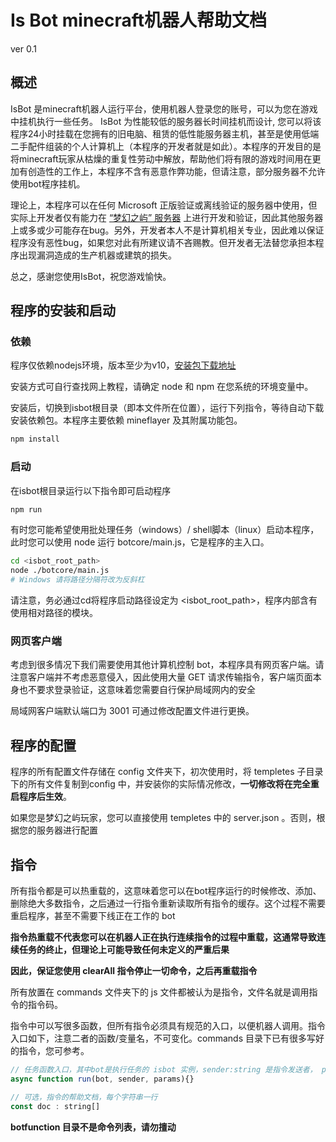 # Is Bot minecraft机器人帮助文档

ver 0.1

## 概述

IsBot 是minecraft机器人运行平台，使用机器人登录您的账号，可以为您在游戏中挂机执行一些任务。 IsBot 为性能较低的服务器长时间挂机而设计, 您可以将该程序24小时挂载在您拥有的旧电脑、租赁的低性能服务器主机，甚至是使用低端二手配件组装的个人计算机上（本程序的开发者就是如此）。本程序的开发目的是将minecraft玩家从枯燥的重复性劳动中解放，帮助他们将有限的游戏时间用在更加有创造性的工作上，本程序不含有恶意作弊功能，但请注意，部分服务器不允许使用bot程序挂机。

理论上，本程序可以在任何 Microsoft 正版验证或离线验证的服务器中使用，但实际上开发者仅有能力在 [“梦幻之屿” 服务器](anya.world) 上进行开发和验证，因此其他服务器上或多或少可能存在bug。另外，开发者本人不是计算机相关专业，因此难以保证程序没有恶性bug，如果您对此有所建议请不吝赐教。但开发者无法替您承担本程序出现漏洞造成的生产机器或建筑的损失。

总之，感谢您使用IsBot，祝您游戏愉快。

## 程序的安装和启动

### 依赖

程序仅依赖nodejs环境，版本至少为v10，[安装包下载地址](https://nodejs.org/en)

安装方式可自行查找网上教程，请确定 node 和 npm 在您系统的环境变量中。

安装后，切换到isbot根目录（即本文件所在位置），运行下列指令，等待自动下载安装依赖包。本程序主要依赖 mineflayer 及其附属功能包。

```bash
npm install
```

### 启动

在isbot根目录运行以下指令即可启动程序

```bash
npm run
```

有时您可能希望使用批处理任务（windows）/ shell脚本（linux）启动本程序，此时您可以使用 node 运行 botcore/main.js，它是程序的主入口。

```bash
cd <isbot_root_path>
node ./botcore/main.js
# Windows 请将路径分隔符改为反斜杠
```
请注意，务必通过cd将程序启动路径设定为 <isbot_root_path>，程序内部含有使用相对路径的模块。

### 网页客户端

考虑到很多情况下我们需要使用其他计算机控制 bot，本程序具有网页客户端。请注意客户端并不考虑恶意侵入，因此使用大量 GET 请求传输指令，客户端页面本身也不要求登录验证，这意味着您需要自行保护局域网内的安全

局域网客户端默认端口为 3001 可通过修改配置文件进行更换。

## 程序的配置

程序的所有配置文件存储在 config 文件夹下，初次使用时，将 templetes 子目录下的所有文件复制到config 中，并安装你的实际情况修改，**一切修改将在完全重启程序后生效**。

如果您是梦幻之屿玩家，您可以直接使用 templetes 中的 server.json 。否则，根据您的服务器进行配置

## 指令

所有指令都是可以热重载的，这意味着您可以在bot程序运行的时候修改、添加、删除绝大多数指令，之后通过一行指令重新读取所有指令的缓存。这个过程不需要重启程序，甚至不需要下线正在工作的 bot

**指令热重载不代表您可以在机器人正在执行连续指令的过程中重载，这通常导致连续任务的终止，但理论上可能导致任何未定义的严重后果**

**因此，保证您使用 clearAll 指令停止一切命令，之后再重载指令**

所有放置在 commands 文件夹下的 js 文件都被认为是指令，文件名就是调用指令的指令码。

指令中可以写很多函数，但所有指令必须具有规范的入口，以便机器人调用。指令入口如下，注意二者的函数/变量名，不可变化。commands 目录下已有很多写好的指令，您可参考。

```js
// 任务函数入口，其中bot是执行任务的 isbot 实例，sender:string 是指令发送者， params:string[] 是指令码后面的所有参数，按照空格拆分
async function run(bot, sender, params){}

// 可选，指令的帮助文档，每个字符串一行
const doc : string[]

```

**botfunction 目录不是命令列表，请勿擅动**




